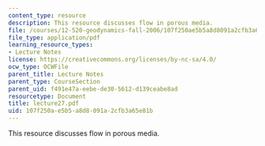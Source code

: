 ```yaml
---
content_type: resource
description: This resource discusses flow in porous media.
file: /courses/12-520-geodynamics-fall-2006/107f250ae5b5a8d8091a2cfb3a65e81b_lecture27.pdf
file_type: application/pdf
learning_resource_types:
- Lecture Notes
license: https://creativecommons.org/licenses/by-nc-sa/4.0/
ocw_type: OCWFile
parent_title: Lecture Notes
parent_type: CourseSection
parent_uid: f491e47a-eebe-de30-5612-d139ceabe8ad
resourcetype: Document
title: lecture27.pdf
uid: 107f250a-e5b5-a8d8-091a-2cfb3a65e81b
---
```

This resource discusses flow in porous media.